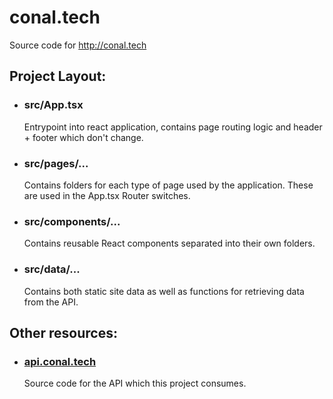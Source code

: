 # conal.tech
Source code for http://conal.tech

## Project Layout: 

- ### src/App.tsx
  Entrypoint into react application, contains page routing logic and header + footer which don't change.
  
- ### src/pages/...
  Contains folders for each type of page used by the application. These are used in the App.tsx Router switches.
  
- ### src/components/...
   Contains reusable React components separated into their own folders.
   
- ### src/data/...
   Contains both static site data as well as functions for retrieving data from the API.
   
## Other resources: 

- ### [api.conal.tech](https://github.com/ConalCosgrove/api.conal.tech)
   Source code for the API which this project consumes. 
   
